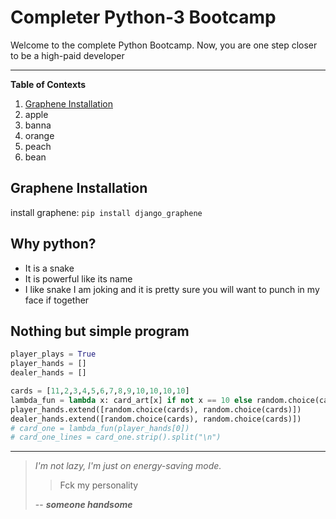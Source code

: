# Completer Python-3 Bootcamp
Welcome to the complete Python Bootcamp. Now, you are one step closer to be a high-paid developer
___
**Table of Contexts**
1. [Graphene Installation](#graphene-installation)
1. apple
2. banna
3. orange
1. peach
1. bean

## Graphene Installation
install graphene: `pip install django_graphene`

## Why python?
- It is a snake
- It is powerful like its name
- I like snake
I am joking and it is pretty sure you will want to punch in my face if together

## Nothing but simple program
```py
player_plays = True
player_hands = []
dealer_hands = []

cards = [11,2,3,4,5,6,7,8,9,10,10,10,10]
lambda_fun = lambda x: card_art[x] if not x == 10 else random.choice(card_art[x])
player_hands.extend([random.choice(cards), random.choice(cards)])
dealer_hands.extend([random.choice(cards), random.choice(cards)])
# card_one = lambda_fun(player_hands[0])
# card_one_lines = card_one.strip().split("\n")
 ```
 ___
 > *I'm not lazy, I'm just on energy-saving mode.*
 >> Fck my personality 
 > 
 > -- <cite>**someone handsome**</cite>
 
 
 
